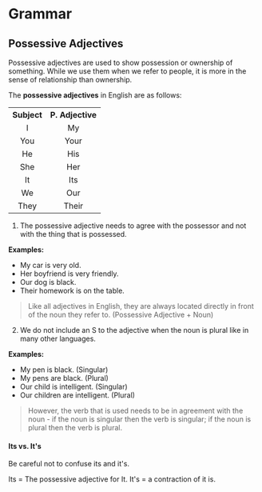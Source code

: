 #  Grammar

## Possessive Adjectives

Possessive adjectives are used to show possession or ownership of something. While we use them when we refer to people, it is more in the sense of relationship than ownership.

The **possessive adjectives** in English are as follows:

<table>
    <tbody>
        <tr>
            <center><th>Subject</center></th></center>
            <th><center>P. Adjective</center></th>
        </tr>
        <tr>
            <td><center>I</center></td>
            <td><center>My</center></td>
        </tr>
        <tr>
            <td><center>You</center></td>
            <td><center>Your</center></td>
        </tr>
        <tr>
            <td><center>He</center></td>
            <td><center>His</center></td>
        </tr>
        <tr>
            <td><center>She</center></td>
            <td><center>Her</center></td>
        </tr>
        <tr>
            <td><center>It</center></td>
            <td><center>Its</center></td>
        </tr>
        <tr>
            <td><center>We</center></td>
            <td><center>Our</center></td>
        </tr>
        <tr>
            <td><center>They</center></td>
            <td><center>Their</center></td>
        </tr>
    </tbody>
</table>

1. The possessive adjective needs to agree with the possessor and not with the thing that is possessed.

**Examples:**

* My car is very old.
* Her boyfriend is very friendly.
* Our dog is black.
* Their homework is on the table.

> Like all adjectives in English, they are always located directly in front of the noun they refer to. (Possessive Adjective + Noun)

2. We do not include an S to the adjective when the noun is plural like in many other languages.

**Examples:**

* My pen is black. (Singular)
* My pens are black. (Plural)
* Our child is intelligent. (Singular)
* Our children are intelligent. (Plural)

> However, the verb that is used needs to be in agreement with the noun - if the noun is singular then the verb is singular; if the noun is plural then the verb is plural.

#### Its vs. It's
Be careful not to confuse its and it's.

Its = The possessive adjective for It.
It's = a contraction of it is.